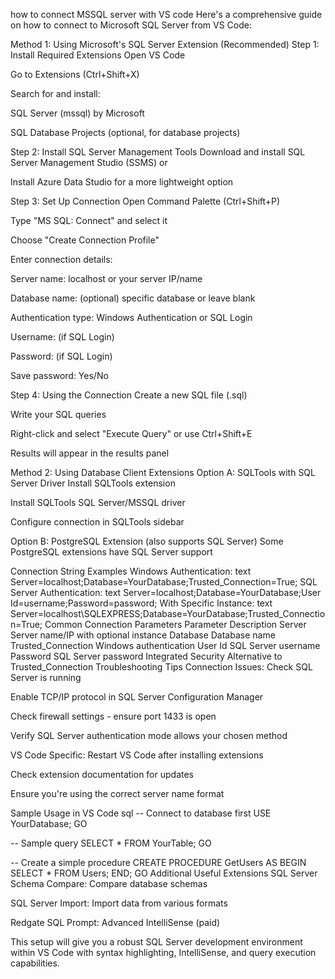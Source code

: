 how to connect MSSQL server with VS code
Here's a comprehensive guide on how to connect to Microsoft SQL Server from VS Code:

Method 1: Using Microsoft's SQL Server Extension (Recommended)
Step 1: Install Required Extensions
Open VS Code

Go to Extensions (Ctrl+Shift+X)

Search for and install:

SQL Server (mssql) by Microsoft

SQL Database Projects (optional, for database projects)

Step 2: Install SQL Server Management Tools
Download and install SQL Server Management Studio (SSMS) or

Install Azure Data Studio for a more lightweight option

Step 3: Set Up Connection
Open Command Palette (Ctrl+Shift+P)

Type "MS SQL: Connect" and select it

Choose "Create Connection Profile"

Enter connection details:

Server name: localhost or your server IP/name

Database name: (optional) specific database or leave blank

Authentication type: Windows Authentication or SQL Login

Username: (if SQL Login)

Password: (if SQL Login)

Save password: Yes/No

Step 4: Using the Connection
Create a new SQL file (.sql)

Write your SQL queries

Right-click and select "Execute Query" or use Ctrl+Shift+E

Results will appear in the results panel

Method 2: Using Database Client Extensions
Option A: SQLTools with SQL Server Driver
Install SQLTools extension

Install SQLTools SQL Server/MSSQL driver

Configure connection in SQLTools sidebar

Option B: PostgreSQL Extension (also supports SQL Server)
Some PostgreSQL extensions have SQL Server support

Connection String Examples
Windows Authentication:
text
Server=localhost;Database=YourDatabase;Trusted_Connection=True;
SQL Server Authentication:
text
Server=localhost;Database=YourDatabase;User Id=username;Password=password;
With Specific Instance:
text
Server=localhost\SQLEXPRESS;Database=YourDatabase;Trusted_Connection=True;
Common Connection Parameters
Parameter	Description
Server	Server name/IP with optional instance
Database	Database name
Trusted_Connection	Windows authentication
User Id	SQL Server username
Password	SQL Server password
Integrated Security	Alternative to Trusted_Connection
Troubleshooting Tips
Connection Issues:
Check SQL Server is running

Enable TCP/IP protocol in SQL Server Configuration Manager

Check firewall settings - ensure port 1433 is open

Verify SQL Server authentication mode allows your chosen method

VS Code Specific:
Restart VS Code after installing extensions

Check extension documentation for updates

Ensure you're using the correct server name format

Sample Usage in VS Code
sql
-- Connect to database first
USE YourDatabase;
GO

-- Sample query
SELECT * FROM YourTable;
GO

-- Create a simple procedure
CREATE PROCEDURE GetUsers
AS
BEGIN
    SELECT * FROM Users;
END;
GO
Additional Useful Extensions
SQL Server Schema Compare: Compare database schemas

SQL Server Import: Import data from various formats

Redgate SQL Prompt: Advanced IntelliSense (paid)

This setup will give you a robust SQL Server development environment within VS Code with syntax highlighting, IntelliSense, and query execution capabilities.